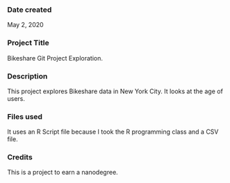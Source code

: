 ### Date created
May 2, 2020

### Project Title
Bikeshare Git Project Exploration.

### Description
This project explores Bikeshare data in New York City. It looks at the age of users.

### Files used
It uses an R Script file because I took the R programming class and a CSV file.

### Credits
This is a project to earn a nanodegree.
